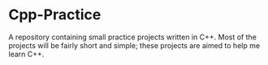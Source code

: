# Cpp-Practice
A repository containing small practice projects written in C++. Most of the projects will be fairly short and simple; these projects are aimed to help me learn C++.
